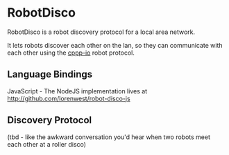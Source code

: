 RobotDisco
==========

RobotDisco is a robot discovery protocol for a local area network.

It lets robots discover each other on the lan, so they can communicate with each other using the [cppp-io](https://github.com/hybridgroup/cppp-io) robot protocol.


Language Bindings
-----------------

JavaScript - The NodeJS implementation lives at http://github.com/lorenwest/robot-disco-js


Discovery Protocol
------------------
(tbd - like the awkward conversation you'd hear when two robots meet each other at a roller disco)
